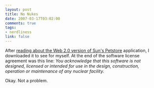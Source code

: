 ```yaml
--- 
layout: post
title: No Nukes
date: 2007-03-17T03:02:00
comments: true
tags:
- nerdliness
link: false
---
```

After <a href="http://java.sun.com/developer/technicalArticles/J2EE/petstore/" title="Web 2.0 Petstore">reading about the Web 2.0 version of Sun's Petstore</a> application, I downloaded it to see for myself. At the end of the software license agreement was this line:
<cite>
You acknowledge that this software is not designed, licensed or
intended for use in the design, construction, operation or maintenance
of any nuclear facility.
</cite>

Okay. Not a problem.
